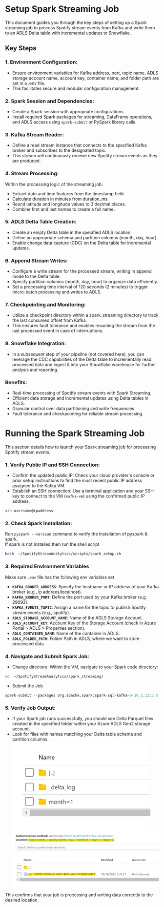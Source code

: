 # Setup Spark Streaming Job
This document guides you through the key steps of setting up a Spark streaming job to process Spotify stream events from Kafka and write them to an ADLS Delta table with incremental updates to Snowflake.

## Key Steps
### 1. Environment Configuration:
- Ensure environment variables for Kafka address, port, topic name, ADLS storage account name, account key, container name, and folder path are set in a .env file.
- This facilitates secure and modular configuration management.

### 2. Spark Session and Dependencies:
- Create a Spark session with appropriate configurations.
- Install required Spark packages for streaming, DataFrame operations, and ADLS access using `spark-submit` or PySpark library calls.

### 3. Kafka Stream Reader:
- Define a read stream instance that connects to the specified Kafka broker and subscribes to the designated topic.
- This stream will continuously receive new Spotify stream events as they are produced.

### 4. Stream Processing:
Within the processing logic of the streaming job:
- Extract date and time features from the timestamp field.
- Calculate duration in minutes from duration_ms.
- Round latitude and longitude values to 3 decimal places.
- Combine first and last names to create a full name.

### 5. ADLS Delta Table Creation:
- Create an empty Delta table in the specified ADLS location.
- Define an appropriate schema and partition columns (month, day, hour).
- Enable change data capture (CDC) on the Delta table for incremental updates.

### 6. Append Stream Writes:

- Configure a write stream for the processed stream, writing in append mode to the Delta table.
- Specify partition columns (month, day, hour) to organize data efficiently.
- Set a processing time interval of 120 seconds (2 minutes) to trigger micro-batch processing and writes to ADLS.

### 7. Checkpointing and Monitoring:

- Utilize a checkpoint directory within a spark_streaming directory to track the last consumed offset from Kafka.
- This ensures fault tolerance and enables resuming the stream from the last processed event in case of interruptions.

### 8. Snowflake Integration:
- In a subsequent step of your pipeline (not covered here), you can leverage the CDC capabilities of the Delta table to incrementally read processed data and ingest it into your Snowflake warehouse for further analysis and reporting.

### Benefits:

- Real-time processing of Spotify stream events with Spark Streaming.
- Efficient data storage and incremental updates using Delta tables in ADLS.
- Granular control over data partitioning and write frequencies.
- Fault tolerance and checkpointing for reliable stream processing.


# Running the Spark Streaming Job
This section details how to launch your Spark streaming job for processing Spotify stream events.

### 1. Verify Public IP and SSH Connection:

- Confirm the updated public IP: Check your cloud provider's console or prior setup instructions to find the most recent public IP address assigned to the Kafka VM.
- Establish an SSH connection: Use a terminal application and your SSH key to connect to the VM (`kafka-vm`) using the confirmed public IP address.
```bash
ssh username@ipaddress
```

### 2. Check Spark Installation:
Run `pyspark --version` command to verify the installation of pyspark & spark. <br>
If spark is not installed then run the shell script
```bash
bash  ~/SpotifyStreamAnalytics/scripts/spark_setup.sh
```

### 3. Required Environment Variables
Make sure `.env` file has the following env variables set

- **`KAFKA_BROKER_ADDRESS`**: Specify the hostname or IP address of your Kafka broker (e.g., ip addrees/localhost).
- **`KAFKA_BROKER_PORT`**: Define the port used by your Kafka broker (e.g. 29092).
- **`KAFKA_EVENTS_TOPIC`**: Assign a name for the topic to publish Spotify stream events (e.g., spotify).
- **`ADLS_STORAGE_ACCOUNT_NAME`**: Name of the ADLS Storage Account.
- **`ADLS_ACCOUNT_KEY`**: Account Key of the Storage Account (check in Azure Portal > ADLS > Properties section).
- **`ADLS_CONTAINER_NAME`**: Name of the container in ADLS.
- **`ADLS_FOLDER_PATH`**: Folder Path in ADLS, where we want to store processed data.


### 4. Navigate and Submit Spark Job:

- Change directory: Within the VM, navigate to your Spark code directory: 
```bash
cd  ~/SpotifyStreamAnalytics/spark_streaming/
```

- Submit the Job
```python
spark-submit --packages org.apache.spark:spark-sql-kafka-0-10_2.12:3.5.0,io.delta:delta-spark_2.12:3.0.0,io.delta:delta-core_2.12:2.4.0,org.apache.hadoop:hadoop-azure:3.3.6,org.apache.hadoop:hadoop-azure-datalake:3.3.6,org.apache.hadoop:hadoop-common:3.3.6 stream_events.py
```

### 5. Verify Job Output:

- If your Spark job runs successfully, you should see Delta Parquet files created in the specified folder within your Azure ADLS Gen2 storage account.
- Look for files with names matching your Delta table schema and partition columns.
![](../images/azure/adls_output.png)
![](../images/azure/adls_output1.png)

This confirms that your job is processing and writing data correctly to the desired location.